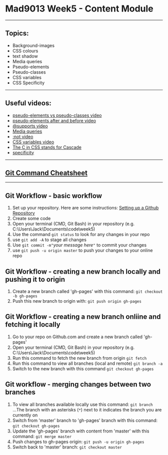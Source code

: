 # Mad9013 Week5 - Content Module

---
## Topics:
* Background-images
* CSS colours
* text shadow
* Media queries
* Pseudo-elements
* Pseudo-classes
* CSS variables
* CSS Specificity

---
## Useful videos:
* [pseudo-elements vs pseudo-classes video](https://www.youtube.com/watch?v=0VDx1570X3U)
* [pseudo-elements after and before video](https://www.youtube.com/watch?v=9chejj2-x8s)
* [@supports video](https://www.youtube.com/watch?v=p9fyYspw1YI)
* [Media queries](https://www.youtube.com/watch?v=RuYG3RjjhaU&list=PLyuRouwmQCjl4wTSNbb8RTKZuyMhoIxBe&index=58)
* [:not video](https://www.youtube.com/watch?v=u9SmKI7BXl4)
* [CSS variables video](https://www.youtube.com/watch?v=xeMMAx7hWYQ)
* [The C in CSS stands for Cascade](https://www.youtube.com/embed/PigxOyVDIQg)
* [specificity](https://www.youtube.com/embed/Kz_S4Nk4qyI)

---
[Git Command Cheatsheet](https://github.github.com/training-kit/downloads/github-git-cheat-sheet.pdf) 
---


---
## Git Workflow - basic workflow
1. Set up your repository. Here are some instructions: [Setting up a Github Repository](https://jackgarrard.github.io/mad9013/assignments/github-setup.html)
2. Create some code
3. Open your terminal (CMD, Git Bash) in your repository (e.g. C:\Users\Jack\Documents\code\week5)
4. Use the command `git status` to look for any changes in your repo
5. use `git add -A` to stage all changes 
6. Use `git commit -m"`_your message here_`"` to commit your changes
7. use `git push -u origin master` to push your changes to your online repo

## Git Workflow - creating a new branch locally and pushing it to origin
1. Create a new branch called 'gh-pages' with this command: `git checkout -b gh-pages`
2. Push this new branch to origin with: `git push origin gh-pages`

## Git Workflow - creating a new branch onliine and fetching it locally
1. Go to your repo on Github.com and create a new branch called 'gh-pages'
2. Open your terminal (CMD, Git Bash) in your repository (e.g. C:\Users\Jack\Documents\code\week5)
3. Run this command to fetch the new branch from origin `git fetch`
4. Run this command to view all branches (local and remote) `git branch -a`
5. Switch to the new branch with this command `git checkout gh-pages`

## Git workflow - merging changes between two branches
1. To view all branches available locally use this command: `git branch`
...The branch with an asterisks (`*`) next to it indicates the branch you are currently on
2. Switch from 'master' branch to 'gh-pages' branch with this command: `git checkout gh-pages`
3. Update the 'gh-pages' branch with content from 'master' with this command: `git merge master`
4. Push changes to gh-pages origin: `git push -u origin gh-pages`
5. Switch back to 'master' branch: `git checkout master`

